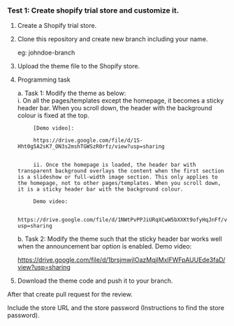 ### Test 1: Create shopify trial store and customize it.

1. Create a Shopify trial store.

2. Clone this repository and create new branch including your name.

    eg: johndoe-branch

3. Upload the theme file to the Shopify store.

4. Programming task

    a. Task 1: Modify the theme as below:
        <br />
            i. On all the pages/templates except the homepage, it becomes a sticky header bar. When you scroll down, the header with the background colour is fixed at the top.

            [Demo video]:
            
            https://drive.google.com/file/d/1S-Hht0g5A2sK7_ON3s2mshTGWSzR0rfz/view?usp=sharing
            

            ii. Once the homepage is loaded, the header bar with transparent background overlays the content when the first section is a slideshow or full-width image section. This only applies to the homepage, not to other pages/templates. When you scroll down, it is a sticky header bar with the background colour.

            Demo video:

            https://drive.google.com/file/d/1NWtPvPPJiURqXCwW5bXXKt9ofyHqJnFf/view?usp=sharing
            

    b. Task 2: Modify the theme such that the sticky header bar works well when the announcement bar option is enabled.
    Demo video:
    
    https://drive.google.com/file/d/1brsjmwjIOazMqjlMxlFWFpAUUEde3faD/view?usp=sharing

5. Download the theme code and push it to your branch. 

After that create pull request for the review.

Include the store URL and the store password (Instructions to find the store password).


